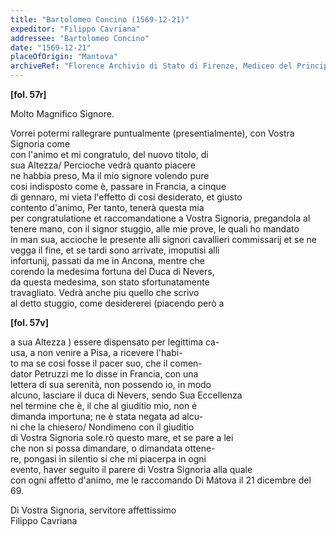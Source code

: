 ```yaml
---
title: "Bartolomeo Concino (1569-12-21)"
expeditor: "Filippo Cavriana"
addressee: "Bartolomeo Concino"
date: "1569-12-21"
placeOfOrigin: "Mantova"
archiveRef: "Florence Archivio di Stato di Firenze, Mediceo del Principato, 1317, fols. -"
---
```



**[fol. 57r]**

Molto Magnifico Signore.

Vorrei potermi rallegrare puntualmente (presentialmente), con Vostra Signoria  come   
con l'animo et mi congratulo, del nuovo titolo, di   
sua Altezza/ Percioche vedrà quanto piacere   
ne habbia preso, Ma il mio signore  volendo pure   
cosi indisposto come è, passare in Francia, a cinque   
di gennaro, mi vieta l'effetto di cosi desiderato, et giusto   
contento d'animo, Per tanto, tenerà questa mia   
per congratulatione  et raccomandatione  a Vostra Signoria, pregandola al   
tenere mano, con  il signor  stuggio, alle mie prove, le quali ho mandato   
in man sua, accioche le presente  alli signori cavallieri commissarij et se ne   
vegga il fine, et se tardi sono arrivate, imoputisi alli   
infortunij, passati da me in Ancona, mentre che   
corendo la medesima fortuna del Duca di Nevers,   
da questa medesima, son stato sfortunatamente   
travagliato. Vedrà anche piu quello che scrivo   
al detto stuggio, come desidererei (piacendo però a


**[fol. 57v]**

a sua Altezza ) essere dispensato per legittima ca-  
usa, a non venire a Pisa, a ricevere l'habi-  
to ma se cosi fosse il pacer suo, che il comen-  
dator Petruzzi me lo disse in Francia, con  una   
lettera di sua serenità, non  possendo io, in modo   
alcuno, lasciare il duca di Nevers, sendo Sua Eccellenza   
nel termine che è, il che al giuditio mio, non  é   
dimanda importuna; ne è stata negata ad alcu-  
ni che la chiesero/ Nondimeno con  il giuditio   
di Vostra Signoria sole.rò questo mare, et se pare a lei   
che non si possa dimandare, o dimandata ottene-  
re, pongasi in silentio si che mi piacerpa in ogni   
evento, haver seguito il parere di Vostra Signoria  alla quale   
con ogni affetto d'animo, me le raccomando  Di Mátova il 21 dicembre del 69.

Di Vostra Signoria, servitore affettissimo   
Filippo Cavriana

